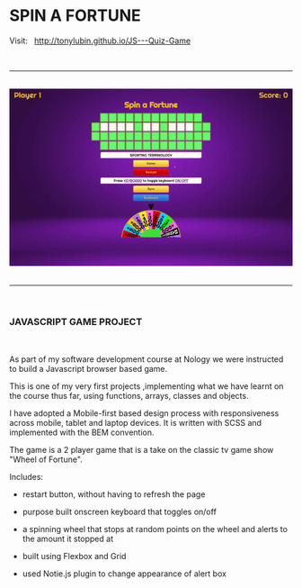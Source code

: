 # SPIN A FORTUNE

Visit: &nbsp; http://tonylubin.github.io/JS---Quiz-Game

<br>

---
<br>

<div align="center">
    <img src="./spin-a-fortune-game.gif" alt="Spin a fortune">
</div>

<br>

---

<br>

### JAVASCRIPT GAME PROJECT

<br>

As part of my software development course at Nology we were instructed to build a Javascript browser based game.  

This is one of my very first projects ,implementing what we have learnt on the course thus far, using functions, arrays, classes and objects.

I have adopted a Mobile-first based design process with responsiveness across mobile, tablet and laptop devices. It is written
with SCSS and implemented with the BEM convention.

The game is a 2 player game that is a take on the classic tv game show "Wheel of Fortune".

Includes:

* restart button, without having to refresh the page

* purpose built onscreen keyboard that toggles on/off

* a spinning wheel that stops at random points on the wheel and alerts to the amount it stopped at

* built using Flexbox and Grid

* used Notie.js plugin to change appearance of alert box
